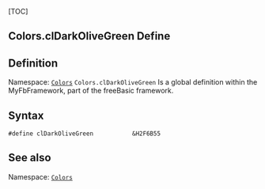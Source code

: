 [TOC]
## Colors.clDarkOliveGreen Define

## Definition
Namespace: [`Colors`](Colors.md)
`Colors.clDarkOliveGreen` Is a global definition within the MyFbFramework, part of the freeBasic framework.
## Syntax

```freeBasic
#define clDarkOliveGreen           &H2F6B55
```

## See also
Namespace: [`Colors`](Colors.md)
